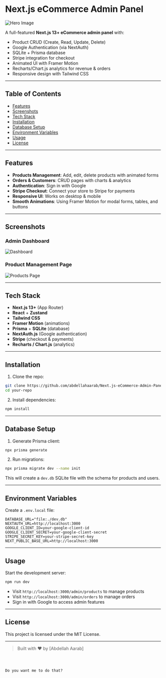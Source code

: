 
# Next.js eCommerce Admin Panel

![Hero Image](./assets/path--image-1.png)

A full-featured **Next.js 13+ eCommerce admin panel** with:

- Product CRUD (Create, Read, Update, Delete)
- Google Authentication (via NextAuth)
- SQLite + Prisma database
- Stripe integration for checkout
- Animated UI with Framer Motion
- Recharts/Chart.js analytics for revenue & orders
- Responsive design with Tailwind CSS

---

## Table of Contents

- [Features](#features)  
- [Screenshots](#screenshots)  
- [Tech Stack](#tech-stack)  
- [Installation](#installation)  
- [Database Setup](#database-setup)  
- [Environment Variables](#environment-variables)  
- [Usage](#usage)  
- [License](#license)  

---

## Features

- **Products Management**: Add, edit, delete products with animated forms
- **Orders & Customers**: CRUD pages with charts & analytics
- **Authentication**: Sign in with Google
- **Stripe Checkout**: Connect your store to Stripe for payments
- **Responsive UI**: Works on desktop & mobile
- **Smooth Animations**: Using Framer Motion for modal forms, tables, and buttons

---

## Screenshots

### Admin Dashboard

![Dashboard](./assets/path--image-2.png)

### Product Management Page

![Products Page](./assets/path--image-3.png)

---

## Tech Stack

- **Next.js 13+** (App Router)  
- **React** + **Zustand**  
- **Tailwind CSS**  
- **Framer Motion** (animations)  
- **Prisma** + **SQLite** (database)  
- **NextAuth.js** (Google authentication)  
- **Stripe** (checkout & payments)  
- **Recharts / Chart.js** (analytics)

---

## Installation

1. Clone the repo:

```bash
git clone https://github.com/abdellahaarab/Next.js-eCommerce-Admin-Panel.git
cd your-repo
````

2. Install dependencies:

```bash
npm install
```

---

## Database Setup

1. Generate Prisma client:

```bash
npx prisma generate
```

2. Run migrations:

```bash
npx prisma migrate dev --name init
```

This will create a `dev.db` SQLite file with the schema for products and users.

---

## Environment Variables

Create a `.env.local` file:

```env
DATABASE_URL="file:./dev.db"
NEXTAUTH_URL=http://localhost:3000
GOOGLE_CLIENT_ID=your-google-client-id
GOOGLE_CLIENT_SECRET=your-google-client-secret
STRIPE_SECRET_KEY=your-stripe-secret-key
NEXT_PUBLIC_BASE_URL=http://localhost:3000
```

---

## Usage

Start the development server:

```bash
npm run dev
```

* Visit `http://localhost:3000/admin/products` to manage products
* Visit `http://localhost:3000/admin/orders` to manage orders
* Sign in with Google to access admin features

---

## License

This project is licensed under the MIT License.

---

> Built with ❤️ by \[Abdellah Aarab]

```



Do you want me to do that?
```
